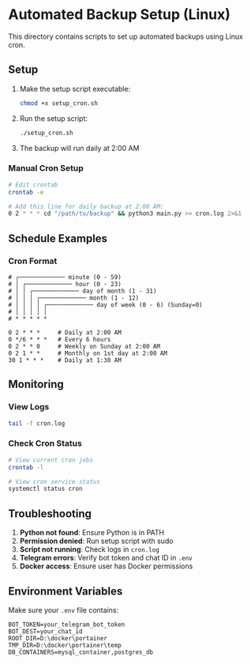 # Automated Backup Setup (Linux)

This directory contains scripts to set up automated backups using Linux cron.

## Setup

1. Make the setup script executable:
   ```bash
   chmod +x setup_cron.sh
   ```

2. Run the setup script:
   ```bash
   ./setup_cron.sh
   ```

3. The backup will run daily at 2:00 AM

### Manual Cron Setup
```bash
# Edit crontab
crontab -e

# Add this line for daily backup at 2:00 AM:
0 2 * * * cd "/path/to/backup" && python3 main.py >> cron.log 2>&1
```

## Schedule Examples

### Cron Format
```
# ┌───────────── minute (0 - 59)
# │ ┌───────────── hour (0 - 23)
# │ │ ┌───────────── day of month (1 - 31)
# │ │ │ ┌───────────── month (1 - 12)
# │ │ │ │ ┌───────────── day of week (0 - 6) (Sunday=0)
# │ │ │ │ │
# * * * * *

0 2 * * *     # Daily at 2:00 AM
0 */6 * * *   # Every 6 hours
0 2 * * 0     # Weekly on Sunday at 2:00 AM
0 2 1 * *     # Monthly on 1st day at 2:00 AM
30 1 * * *    # Daily at 1:30 AM
```

## Monitoring

### View Logs
```bash
tail -f cron.log
```

### Check Cron Status
```bash
# View current cron jobs
crontab -l

# View cron service status
systemctl status cron
```

## Troubleshooting

1. **Python not found**: Ensure Python is in PATH
2. **Permission denied**: Run setup script with sudo
3. **Script not running**: Check logs in `cron.log`
4. **Telegram errors**: Verify bot token and chat ID in `.env`
5. **Docker access**: Ensure user has Docker permissions

## Environment Variables

Make sure your `.env` file contains:
```
BOT_TOKEN=your_telegram_bot_token
BOT_DEST=your_chat_id
ROOT_DIR=D:\docker\portainer
TMP_DIR=D:\docker\portainer\temp
DB_CONTAINERS=mysql_container,postgres_db
```